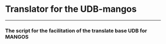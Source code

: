 # Translator for the UDB-mangos #

---

### The script for the facilitation of the translate base UDB for MANGOS ###